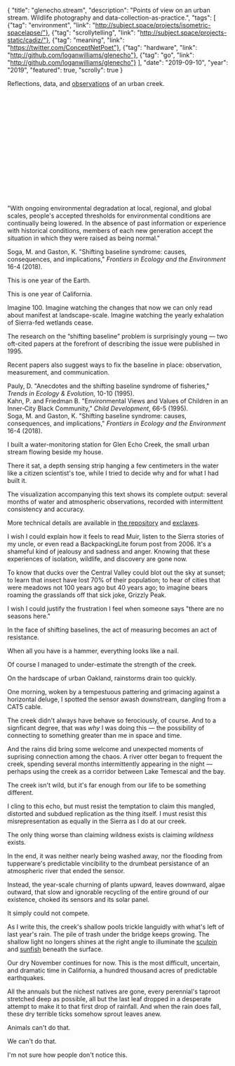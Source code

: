 {
"title": "glenecho.stream",
"description": "Points of view on an urban stream. Wildlife photography and data-collection-as-practice.",
"tags": [
{"tag": "environment", "link": "http://subject.space/projects/isometric-spacelapse/"},
{"tag": "scrollytelling", "link": "http://subject.space/projects-static/cadiz/"},
{"tag": "meaning", "link": "https://twitter.com/ConceptNetPoet"},
{"tag": "hardware", "link": "http://github.com/loganwilliams/glenecho"},
{"tag": "go", "link": "http://github.com/loganwilliams/glenecho"} ],
"date": "2019-09-10",
"year": "2019",
"featured": true,
"scrolly": true
}

<div class="intro">
  Reflections, data, and <a href="#observations">observations</a> of an urban
  creek.
</div>

<script src="https://unpkg.com/intersection-observer@0.5.1/intersection-observer.js"></script>
<script src="https://unpkg.com/scrollama"></script>
<script src="https://d3js.org/d3.v5.min.js"></script>
<script src="https://cdnjs.cloudflare.com/ajax/libs/moment.js/2.24.0/moment.min.js"></script>

<div id="vizcontainer">
  <div id="viz">
    <svg width="900" height="450"></svg>
    <div id="date">
      <div class="row date"><div class="datevalue"></div></div>
      <div class="row air">
        <div class="airt value"></div>
        <div class="airh value"></div>
        <div class="airv value"></div>
      </div>
      <div class="row water">
        <div class="watert value"></div>
        <div class="waterd value"></div>
        <div class="wateru value"></div>
      </div>
    </div>
  </div>
</div>

<div id="image">
  <img id="imageimg" />
</div>
<div id="text">
  <div class="block" step-data="shifting-baseline">
    <p>
      "With ongoing environmental degradation at local, regional, and global
      scales, people's accepted thresholds for environmental conditions are
      continually being lowered. In the absence of past information or
      experience with historical conditions, members of each new generation
      accept the situation in which they were raised as being normal."
    </p>
    <p class="citation">
      Soga, M. and Gaston, K. "Shifting baseline syndrome: causes, consequences,
      and implications," <em>Frontiers in Ecology and the Environment</em> 16-4
      (2018).
    </p>
  </div>
  <div
    class="block"
    step-data="earth-breathing"
    step-credit='Animation by <a href="http://www.datasketch.es/april/code/nadieh/">Nadieh Bremer</a>.'
  >
    <p>This is one year of the Earth.</p>
  </div>
  <div
    class="block"
    step-data="california-breathing"
    step-credit='Data from <a href="https://www.ospo.noaa.gov/Operations/GOES/15/index.html">NOAA&#39;s GOES-15</a>. For more, see <a hfref="http://fog.today/fogust">Fogust</a>.'
  >
    <p>This is one year of California.</p>
  </div>
  <div
    class="block"
    step-data="wetland-loss"
    step-credit="Carle, D. <em>Introduction to Water in California</em>. (2004)"
  >
    <p>
      Imagine 100. Imagine watching the changes that now we can only read about
      manifest at landscape-scale. Imagine watching the yearly exhalation of
      Sierra-fed wetlands cease.
    </p>
  </div>
  <div class="block" step-data-type="viz" step-data="anywhere">
    <p>
      The research on the “shifting baseline” problem is surprisingly young —
      two oft-cited papers at the forefront of describing the issue were
      published in 1995.
    </p>
    <p>
      Recent papers also suggest ways to fix the baseline in place: observation,
      measurement, and communication.
    </p>
    <p class="citation">
      Pauly, D. "Anecdotes and the shifting baseline syndrome of fisheries,"
      <em>Trends in Ecology & Evolution</em>, 10-10 (1995).<br />
      Kahn, P. and Friedman B. "Environmental Views and Values of Children in an
      Inner‐City Black Community," <em>Child Development</em>, 66-5 (1995).<br />
      Soga, M. and Gaston, K. "Shifting baseline syndrome: causes, consequences,
      and implications," <em>Frontiers in Ecology and the Environment</em> 16-4
      (2018).
    </p>
  </div>
  <div class="block" step-data-type="viz" step-data="anywhere">
    <p>
      I built a water-monitoring station for Glen Echo Creek, the small urban
      stream flowing beside my house.
    </p>
    <p>
      There it sat, a depth sensing strip hanging a few centimeters in the water
      like a citizen scientist's toe, while I tried to decide why and for what I
      had built it.
    </p>
    <p>
      The visualization accompanying this text shows its complete output:
      several months of water and atmospheric observations, recorded with
      intermittent consistency and accuracy.
    </p>
    <p class="citation">
      More technical details are available in
      <a href="https://github.com/loganwilliams/glenecho">the repository</a> and
      <a href="http://exclav.es">exclaves</a>.
    </p>
  </div>
  <div
    class="block"
    step-data="grizzly"
    step-credit='Illustration by <a href="https://heydaybooks.com/book/a-state-of-change/">Laura Cunningham</a>. (It&#39;s a wonderful book!)'
  >
    <p>
      I wish I could explain how it feels to read Muir, listen to the Sierra
      stories of my uncle, or even read a BackpackingLite forum post from 2006.
      It's a shameful kind of jealousy and sadness and anger. Knowing that these
      experiences of isolation, wildlife, and discovery are gone now.
    </p>
    <p>
      To know that ducks over the Central Valley could blot out the sky at
      sunset; to learn that insect have lost 70% of their population; to hear of cities
    that were meadows not 100 years ago but 40 years ago; to imagine bears
      roaming the grasslands off that sick joke, Grizzly Peak.
    </p>
  </div>
  <div class="block" step-data="seasons">
    <p>
      I wish I could justify the frustration I feel when someone says
      "there are no seasons here."
    </p>
  </div>
  <div class="block" step-data="measuring">
    <p>
      In the face of shifting baselines, the act of measuring becomes an act of
      resistance.
    </p>
  </div>
  <div class="block" step-data="block-diagram">
    <p>
      When all you have is a hammer, everything looks like a nail.
    </p>
  </div>
  <div class="block" step-data="flood">
    <p>
      Of course I managed to under-estimate the strength of the creek.
    </p>
  </div>
  <div class="block" step-data="map">
    <p>
      On the hardscape of urban Oakland, rainstorms drain too quickly.
    </p>
  </div>
  <div class="block" step-data-type="viz" step-data="3600">
    <p>
      One morning, woken by a tempestuous pattering and grimacing against a
      horizontal deluge, I spotted the sensor awash downstream, dangling from a
      CAT5 cable.
    </p>
  </div>
  <div class="block" step-data="historic-map">
    <p>
      The creek didn't always have behave so ferociously, of course. And to a
      signficant degree, that was
      <em>why</em> I was doing this &mdash; the possibility of connecting to
      something greater than me in space and time.
    </p>
  </div>
  <div class="block" step-data="otter" step-data-type="video">
    <p>
      And the rains did bring some welcome and unexpected moments of suprising
      connection among the chaos. A river otter began to frequent the creek,
      spending several months intermittently appearing in the night &mdash;
      perhaps using the creek as a corridor between Lake Temescal and the bay.
    </p>
  </div>
  <div class="block" step-data="spacelapse">
    <p>
      The creek isn't wild, but it's far enough from our life to be something
      different.
    </p>
  </div>
  <div class="block" step-data="road">
    <p>
      I cling to this echo, but must resist the temptation to claim this
      mangled, distorted and subdued replication as the thing itself. I must
      resist this misrepresentation as equally in the Sierra as I do at our
      creek.
    </p>
    <p>
      The only thing worse than claiming wildness exists is claiming
      <em>wildness</em> exists.
    </p>
  </div>
  <div class="block" step-data="10900" step-data-type="viz">
    <p>
      In the end, it was neither nearly being washed away, nor the flooding from
      tupperware's predictable vincibility to the drumbeat persistance of an
      atmospheric river that ended the sensor.
    </p>
  </div>
  <div class="block" step-data="earth-churn" step-credit='<a href="https://livemap.mpgranch.com/v2/">MPG Ranch</a>'>
    <p>
      Instead, the year-scale churning of plants upward, leaves downward, algae
      outward, that slow and ignorable recycling of the entire ground of our
      existence, choked its sensors and its solar panel.
    </p>
    <p>It simply could not compete.</p>
  </div>
  <div class="block" step-data="sunfish" step-data-type="video">
    <p>
      As I write this, the creek's shallow pools trickle languidly with what's
      left of last year's rain. The pile of trash under the bridge keeps
      growing. The shallow light no longers shines at the right angle to
      illuminate the
      <a href="https://www.inaturalist.org/observations/29664665">sculpin</a>
      and
      <a href="https://www.inaturalist.org/observations/29664402">sunfish</a>
      beneath the surface.
    </p>
  </div>
  <div class="block" step-data="autumn">
    <p>
      Our dry November continues for now. This is the most difficult, uncertain,
      and dramatic time in California, a hundred thousand acres of predictable
      earthquakes.
    </p>
    <p>
      All the annuals but the nichest natives are gone, every perennial's
      taproot stretched deep as possible, all but the last leaf dropped in a
      desperate attempt to make it to that first drop of rainfall. And when the
      rain does fall, these dry terrible ticks somehow sprout leaves anew.
    </p>
  </div>
  <div class="block" step-data="raccoon" step-data-type="video">
    <p>
      Animals can't do that.
    </p>
    <p>We can't do that.</p>
    <p>I'm not sure how people don't notice this.</p>
  </div>

  <div class="block end" step-end="true" id="observations">
    <div id="videomatrix"></div>
  </div>
</div>

<script src="./viz.js"></script>
<script src="./scrolly.js"></script>
